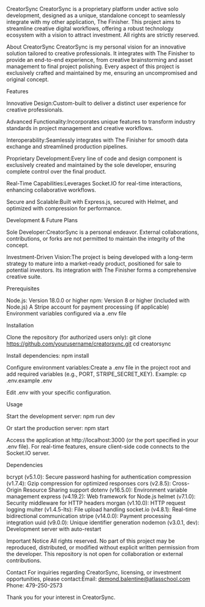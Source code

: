 CreatorSync
CreatorSync is a proprietary platform under active solo development, designed as a unique, standalone concept to seamlessly integrate with my other application, The Finisher. This project aims to streamline creative digital workflows, offering a robust technology ecosystem with a vision to attract investment. All rights are strictly reserved.

About CreatorSync
CreatorSync is my personal vision for an innovative solution tailored to creative professionals. It integrates with The Finisher to provide an end-to-end experience, from creative brainstorming and asset management to final project polishing. Every aspect of this project is exclusively crafted and maintained by me, ensuring an uncompromised and original concept.

Features

Innovative Design:Custom-built to deliver a distinct user experience for creative professionals.

Advanced Functionality:Incorporates unique features to transform industry standards in project management and creative workflows.

Interoperability:Seamlessly integrates with The Finisher for smooth data exchange and streamlined production pipelines.

Proprietary Development:Every line of code and design component is exclusively created and maintained by the sole developer, ensuring complete control over the final product.

Real-Time Capabilities:Leverages Socket.IO for real-time interactions, enhancing collaborative workflows.

Secure and Scalable:Built with Express.js, secured with Helmet, and optimized with compression for performance.



Development & Future Plans

Sole Developer:CreatorSync is a personal endeavor. External collaborations, contributions, or forks are not permitted to maintain the integrity of the concept.

Investment-Driven Vision:The project is being developed with a long-term strategy to mature into a market-ready product, positioned for sale to potential investors. Its integration with The Finisher forms a comprehensive creative suite.



Prerequisites

Node.js: Version 18.0.0 or higher
npm: Version 8 or higher (included with Node.js)
A Stripe account for payment processing (if applicable)
Environment variables configured via a .env file


Installation

Clone the repository (for authorized users only):  git clone https://github.com/yourusername/creatorsync.git
cd creatorsync


Install dependencies:  npm install


Configure environment variables:Create a .env file in the project root and add required variables (e.g., PORT, STRIPE_SECRET_KEY). Example:  cp .env.example .env

Edit .env with your specific configuration.


Usage

Start the development server:  npm run dev

Or start the production server:  npm start


Access the application at http://localhost:3000 (or the port specified in your .env file).
For real-time features, ensure client-side code connects to the Socket.IO server.


Dependencies

bcrypt (v5.1.0): Secure password hashing for authentication
compression (v1.7.4): Gzip compression for optimized responses
cors (v2.8.5): Cross-Origin Resource Sharing support
dotenv (v16.5.0): Environment variable management
express (v4.19.2): Web framework for Node.js
helmet (v7.1.0): Security middleware for HTTP headers
morgan (v1.10.0): HTTP request logging
multer (v1.4.5-lts): File upload handling
socket.io (v4.8.1): Real-time bidirectional communication
stripe (v14.0.0): Payment processing integration
uuid (v9.0.0): Unique identifier generation
nodemon (v3.0.1, dev): Development server with auto-restart


Important Notice
All rights reserved. No part of this project may be reproduced, distributed, or modified without explicit written permission from the developer. This repository is not open for collaboration or external contributions.

Contact
For inquiries regarding CreatorSync, licensing, or investment opportunities, please contact:Email: demond.balentine@atlasschool.com Phone: 479-250-2573

Thank you for your interest in CreatorSync.
